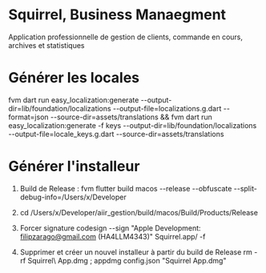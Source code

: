 # Squirrel, Business Manaegment
Application professionnelle de gestion de clients, commande en cours, archives et statistiques

# Générer les locales
fvm dart run easy_localization:generate --output-dir=lib/foundation/localizations --output-file=localizations.g.dart --format=json --source-dir=assets/translations && fvm dart run easy_localization:generate -f keys --output-dir=lib/foundation/localizations --output-file=locale_keys.g.dart --source-dir=assets/translations

# Générer l'installeur 
1) Build de Release : 
fvm flutter build macos --release --obfuscate --split-debug-info=/Users/x/Developer

2) cd /Users/x/Developer/aiir_gestion/build/macos/Build/Products/Release

3) Forcer signature
codesign --sign "Apple Development: filipzarago@gmail.com (HA4LLM4343)" Squirrel.app/ -f

4) Supprimer et créer un nouvel installeur à partir du build de Release
rm -rf Squirrel\ App.dmg ; appdmg config.json "Squirrel App.dmg"